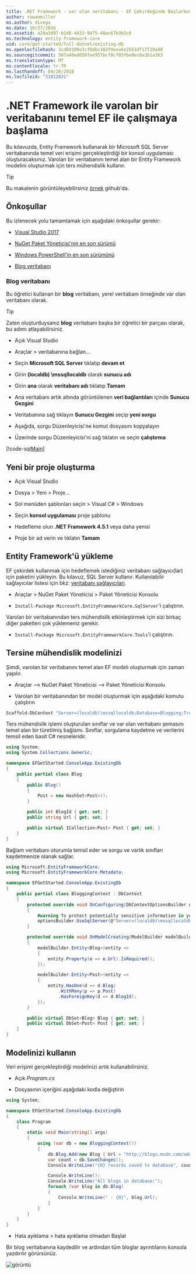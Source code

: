```yaml
---
title: .NET Framework - var olan veritabanı - EF Çekirdeğinde Başlarken
author: rowanmiller
ms.author: divega
ms.date: 10/27/2016
ms.assetid: a29a3d97-b2d8-4d33-9475-40ac67b3b2c6
ms.technology: entity-framework-core
uid: core/get-started/full-dotnet/existing-db
ms.openlocfilehash: 3cd69109e3cf8dbc103f9eea6e2553df17f29a98
ms.sourcegitcommit: 507a40ed050fee957bcf8cf05f6e0ec8a3b1a363
ms.translationtype: MT
ms.contentlocale: tr-TR
ms.lasthandoff: 04/26/2018
ms.locfileid: "31812631"
---
```

# <a name="getting-started-with-ef-core-on-net-framework-with-an-existing-database"></a>.NET Framework ile varolan bir veritabanını temel EF ile çalışmaya başlama

Bu kılavuzda, Entity Framework kullanarak bir Microsoft SQL Server veritabanında temel veri erişimi gerçekleştirdiği bir konsol uygulaması oluşturacaksınız. Varolan bir veritabanını temel alan bir Entity Framework modelini oluşturmak için ters mühendislik kullanır.

> [!TIP]  
> Bu makalenin görüntüleyebilirsiniz [örnek](https://github.com/aspnet/EntityFramework.Docs/tree/master/samples/core/GetStarted/FullNet/ConsoleApp.ExistingDb) github'da.

## <a name="prerequisites"></a>Önkoşullar

Bu izlenecek yolu tamamlamak için aşağıdaki önkoşullar gerekir:

* [Visual Studio 2017](https://www.visualstudio.com/downloads/)

* [NuGet Paket Yöneticisi'nin en son sürümü](https://dist.nuget.org/index.html)

* [Windows PowerShell'in en son sürümünü](https://docs.microsoft.com/powershell/scripting/setup/installing-windows-powershell)

* [Blog veritabanı](#blogging-database)

### <a name="blogging-database"></a>Blog veritabanı

Bu öğretici kullanan bir **blog** veritabanı, yerel veritabanı örneğinde var olan veritabanı olarak.

> [!TIP]  
> Zaten oluşturduysanız **blog** veritabanı başka bir öğretici bir parçası olarak, bu adımı atlayabilirsiniz.

* Açık Visual Studio

* Araçlar > veritabanına bağlan...

* Seçin **Microsoft SQL Server** tıklatıp **devam et**

* Girin **(localdb) \mssqllocaldb** olarak **sunucu adı**

* Girin **ana** olarak **veritabanı adı** tıklatıp **Tamam**

* Ana veritabanı artık altında görüntülenen **veri bağlantıları** içinde **Sunucu Gezgini**

* Veritabanına sağ tıklayın **Sunucu Gezgini** seçip **yeni sorgu**

* Aşağıda, sorgu Düzenleyicisi'ne komut dosyasını kopyalayın

* Üzerinde sorgu Düzenleyicisi'ni sağ tıklatın ve seçin **çalıştırma**

[!code-sql[Main](../_shared/create-blogging-database-script.sql)]

## <a name="create-a-new-project"></a>Yeni bir proje oluşturma

* Açık Visual Studio

* Dosya > Yeni > Proje...

* Sol menüden şablonları seçin > Visual C# > Windows

* Seçin **konsol uygulaması** proje şablonu

* Hedefleme olun **.NET Framework 4.5.1** veya daha yenisi

* Proje bir ad verin ve tıklatın **Tamam**

## <a name="install-entity-framework"></a>Entity Framework'ü yükleme

EF çekirdek kullanmak için hedeflemek istediğiniz veritabanı sağlayıcı(lar) için paketini yükleyin. Bu kılavuz, SQL Server kullanır. Kullanılabilir sağlayıcılar listesi için bkz: [veritabanı sağlayıcıları](../../providers/index.md).

* Araçlar > NuGet Paket Yöneticisi > Paket Yöneticisi Konsolu

* `Install-Package Microsoft.EntityFrameworkCore.SqlServer`'i çalıştırın.

Varolan bir veritabanından ters mühendislik etkinleştirmek için sizi birkaç diğer paketleri çok yüklemeniz gerekir.

* `Install-Package Microsoft.EntityFrameworkCore.Tools`'i çalıştırın.

## <a name="reverse-engineer-your-model"></a>Tersine mühendislik modelinizi

Şimdi, varolan bir veritabanını temel alan EF modeli oluşturmak için zaman yapılır.

* Araçlar –> NuGet Paket Yöneticisi –> Paket Yöneticisi Konsolu

* Varolan bir veritabanından bir model oluşturmak için aşağıdaki komutu çalıştırın

``` powershell
Scaffold-DbContext "Server=(localdb)\mssqllocaldb;Database=Blogging;Trusted_Connection=True;" Microsoft.EntityFrameworkCore.SqlServer
```

Ters mühendislik işlemi oluşturulan sınıflar ve var olan veritabanı şemasını temel alan bir türetilmiş bağlamı. Sınıflar, sorgulama kaydetme ve verilerini temsil eden basit C# nesneleridir.

<!-- [!code-csharp[Main](samples/core/GetStarted/FullNet/ConsoleApp.ExistingDb/Blog.cs)] -->
``` csharp
using System;
using System.Collections.Generic;

namespace EFGetStarted.ConsoleApp.ExistingDb
{
    public partial class Blog
    {
        public Blog()
        {
            Post = new HashSet<Post>();
        }

        public int BlogId { get; set; }
        public string Url { get; set; }

        public virtual ICollection<Post> Post { get; set; }
    }
}
```

Bağlam veritabanı oturumla temsil eder ve sorgu ve varlık sınıfları kaydetmenize olanak sağlar.

<!-- [!code-csharp[Main](samples/core/GetStarted/FullNet/ConsoleApp.ExistingDb/BloggingContext.cs)] -->
``` csharp
using Microsoft.EntityFrameworkCore;
using Microsoft.EntityFrameworkCore.Metadata;

namespace EFGetStarted.ConsoleApp.ExistingDb
{
    public partial class BloggingContext : DbContext
    {
        protected override void OnConfiguring(DbContextOptionsBuilder optionsBuilder)
        {
            #warning To protect potentially sensitive information in your connection string, you should move it out of source code. See http://go.microsoft.com/fwlink/?LinkId=723263 for guidance on storing connection strings.
            optionsBuilder.UseSqlServer(@"Server=(localdb)\mssqllocaldb;Database=Blogging;Trusted_Connection=True;");
        }

        protected override void OnModelCreating(ModelBuilder modelBuilder)
        {
            modelBuilder.Entity<Blog>(entity =>
            {
                entity.Property(e => e.Url).IsRequired();
            });

            modelBuilder.Entity<Post>(entity =>
            {
                entity.HasOne(d => d.Blog)
                    .WithMany(p => p.Post)
                    .HasForeignKey(d => d.BlogId);
            });
        }

        public virtual DbSet<Blog> Blog { get; set; }
        public virtual DbSet<Post> Post { get; set; }
    }
}
```

## <a name="use-your-model"></a>Modelinizi kullanın

Veri erişimi gerçekleştirdiği modelinizi artık kullanabilirsiniz.

* Açık *Program.cs*

* Dosyasının içeriğini aşağıdaki kodla değiştirin

<!-- [!code-csharp[Main](samples/core/GetStarted/FullNet/ConsoleApp.ExistingDb/Program.cs)] -->
``` csharp
using System;

namespace EFGetStarted.ConsoleApp.ExistingDb
{
    class Program
    {
        static void Main(string[] args)
        {
            using (var db = new BloggingContext())
            {
                db.Blog.Add(new Blog { Url = "http://blogs.msdn.com/adonet" });
                var count = db.SaveChanges();
                Console.WriteLine("{0} records saved to database", count);

                Console.WriteLine();
                Console.WriteLine("All blogs in database:");
                foreach (var blog in db.Blog)
                {
                    Console.WriteLine(" - {0}", blog.Url);
                }
            }
        }
    }
}
```

* Hata ayıklama > hata ayıklama olmadan Başlat

Bir blog veritabanına kaydedilir ve ardından tüm bloglar ayrıntılarını konsola yazdırılır görürsünüz.

![görüntü](_static/output-existing-db.png)
